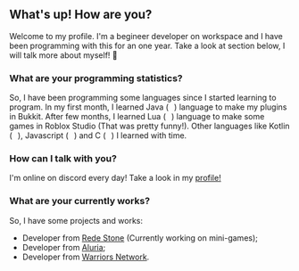 ## What's up! How are you?

Welcome to my profile. I'm a begineer developer on workspace and I have been programming with this for an one year.
Take a look at section below, I will talk more about myself! :eyes:

### What are your programming statistics?

So, I have been programming some languages since I started learning to program. In my first month, I learned Java (<img src="https://cdn.icon-icons.com/icons2/195/PNG/256/Java_23404.png" width="10" height="10">) language to make my plugins in Bukkit. After few months, I learned Lua (<img src="https://cdn.icon-icons.com/icons2/512/PNG/512/prog-lua02_icon-icons.com_50785.png" width="10" height="10">) language to make some games in Roblox Studio (That was pretty funny!). Other languages like Kotlin (<img src="https://cdn.icon-icons.com/icons2/2107/PNG/512/file_type_kotlin_icon_130487.png" width="10" height="10">), Javascript (<img src="https://cdn.icon-icons.com/icons2/2108/PNG/512/javascript_icon_130900.png" width="10" height="10">) and C (<img src="https://cdn.icon-icons.com/icons2/2415/PNG/512/c_original_logo_icon_146611.png" width="10" height="10">) I learned with time.

### How can I talk with you?

I'm online on discord every day! Take a look in my [profile!](https://discordhub.com/profile/569169235742556200)

### What are your currently works?

So, I have some projects and works:

  * Developer from [Rede Stone](https://twitter.com/servidorstone?lang=pt) (Currently working on mini-games);
  * Developer from [Aluria](https://github.com/AluriaDev);
  * Developer from [Warriors Network](http://animes.redewarriors.com/).


